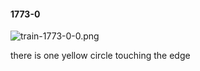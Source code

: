 #### 1773-0
![train-1773-0-0.png](https://github.com/lil-lab/nlvr/raw/master/nlvr/train/images/15/train-1773-0-0.png "train-1773-0-0.png")

there is one yellow circle touching the edge